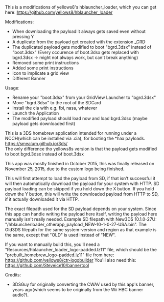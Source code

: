 This is a modifications of yellows8's hblauncher_loader, which you can get here:
https://github.com/yellows8/hblauncher_loader

Modifications:
* When downloading the payload it always gets saved even without pressing Y
* A duplicate from the payload get created with the extension _GRD
* The duplicated payload gets modified to boot "bgrd.3dsx" instead of "boot.3dsx" (Every occurence of boot.3dsx gets replaced with bgrd.3dsx -> might not always work, but can't break anything)
* Removed some print instructions
* Added some print instructions
* Icon to implicate a grid view
* Different Banner

Usage:
* Rename your "boot.3dsx" from your GridView Launcher to "bgrd.3dsx"
* Move "bgrd.3dsx" to the root of the SDCard
* Install the cia with e.g. fbi, nasa, whatever
* Launch the Application
* The modified payload should load now and load bgrd.3dsx (maybe payload gets downloaded first)

This is a 3DS homebrew application intended for running under a NCCH(which can be installed via .cia), for booting the *hax payloads. https://smealum.github.io/3ds/  
The only difference tho yellows8s version is that the payload gets modified to boot bgrd.3dsx instead of boot.3dsx

This app was mostly finished in October 2015, this was finally released on November 25, 2015, due to the custom logo being finished.

This will first attempt to load the payload from SD, if that isn't successful it will then automatically download the payload for your system with HTTP. SD payload loading can be skipped if you hold down the X button. If you hold down the Y button, this will write the downloaded payload from HTTP to SD, if it actually downloaded it via HTTP.  

The exact filepath used for the SD payload depends on your system. Since this app can handle writing the payload here itself, writing the payload here manually isn't really needed. Example SD filepath with New3DS 10.1.0-27U: "/hblauncherloader_otherapp_payload_NEW-10-1-0-27-USA.bin". The Old3DS filepath for the same system-version and region as that example is the same, except that "OLD" is used instead of "NEW".

If you want to manually build this, you'll need a "Resources/hblauncher_loader_logo-padded.lz11" file, which should be the "prebuilt_homebrew_logo-padded.lz11" file from here: https://github.com/yellows8/ctr-logobuilder You'll also need this: https://github.com/Steveice10/bannertool

Credits:
* 3DSGuy for originally converting the CWAV used by this app's banner, years ago(which seems to be originally from the Wii HBC banner audio?).

